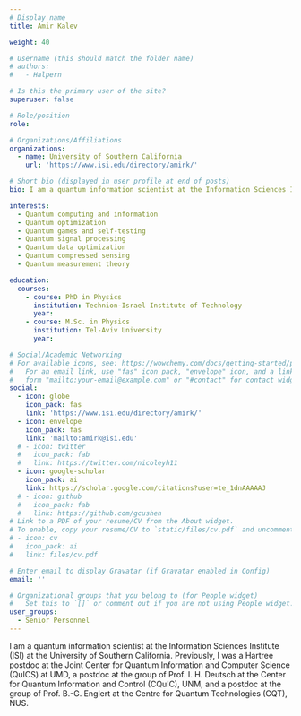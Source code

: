 ```yaml
---
# Display name
title: Amir Kalev

weight: 40

# Username (this should match the folder name)
# authors:
#   - Halpern

# Is this the primary user of the site?
superuser: false

# Role/position
role: 

# Organizations/Affiliations
organizations:
  - name: University of Southern California
    url: 'https://www.isi.edu/directory/amirk/'

# Short bio (displayed in user profile at end of posts)
bio: I am a quantum information scientist at the Information Sciences Institute (ISI) at the University of Southern California. Previously, I was a Hartree postdoc at the Joint Center for Quantum Information and Computer Science (QuICS) at UMD, a postdoc at the group of Prof. I. H. Deutsch at the Center for Quantum Information and Control (CQuIC), UNM, and a postdoc at the group of Prof. B.-G. Englert at the Centre for Quantum Technologies (CQT), NUS.

interests:
  - Quantum computing and information
  - Quantum optimization 
  - Quantum games and self-testing
  - Quantum signal processing
  - Quantum data optimization
  - Quantum compressed sensing
  - Quantum measurement theory

education:
  courses:
    - course: PhD in Physics
      institution: Technion-Israel Institute of Technology
      year: 
    - course: M.Sc. in Physics
      institution: Tel-Aviv University
      year: 

# Social/Academic Networking
# For available icons, see: https://wowchemy.com/docs/getting-started/page-builder/#icons
#   For an email link, use "fas" icon pack, "envelope" icon, and a link in the
#   form "mailto:your-email@example.com" or "#contact" for contact widget.
social:
  - icon: globe
    icon_pack: fas
    link: 'https://www.isi.edu/directory/amirk/'
  - icon: envelope
    icon_pack: fas
    link: 'mailto:amirk@isi.edu'
  # - icon: twitter
  #   icon_pack: fab
  #   link: https://twitter.com/nicoleyh11
  - icon: google-scholar
    icon_pack: ai
    link: https://scholar.google.com/citations?user=te_1dnAAAAAJ
  # - icon: github
  #   icon_pack: fab
  #   link: https://github.com/gcushen
# Link to a PDF of your resume/CV from the About widget.
# To enable, copy your resume/CV to `static/files/cv.pdf` and uncomment the lines below.
# - icon: cv
#   icon_pack: ai
#   link: files/cv.pdf

# Enter email to display Gravatar (if Gravatar enabled in Config)
email: ''

# Organizational groups that you belong to (for People widget)
#   Set this to `[]` or comment out if you are not using People widget.
user_groups:
  - Senior Personnel
---
```


I am a quantum information scientist at the Information Sciences Institute (ISI) at the University of Southern California. Previously, I was a Hartree postdoc at the Joint Center for Quantum Information and Computer Science (QuICS) at UMD, a postdoc at the group of Prof. I. H. Deutsch at the Center for Quantum Information and Control (CQuIC), UNM, and a postdoc at the group of Prof. B.-G. Englert at the Centre for Quantum Technologies (CQT), NUS.